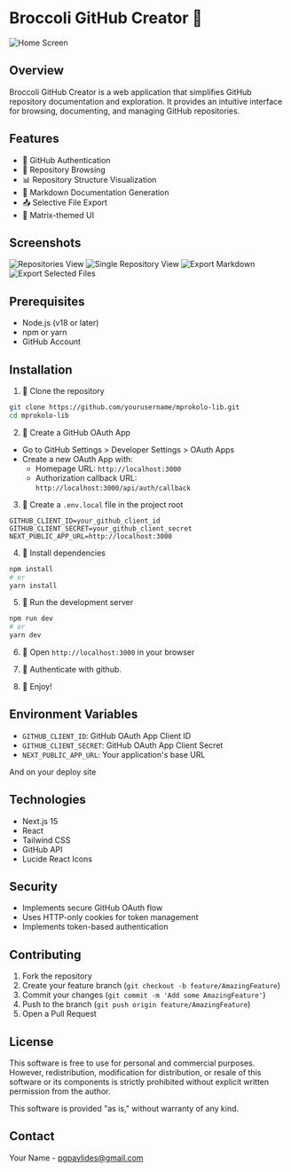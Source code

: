 # Broccoli GitHub Creator 🥦

![Home Screen](docs/screenshots/1_home.png)

## Overview

Broccoli GitHub Creator is a web application that simplifies GitHub repository documentation and exploration. It provides an intuitive interface for browsing, documenting, and managing GitHub repositories.

## Features

- 🌱 GitHub Authentication
- 📂 Repository Browsing
- 📊 Repository Structure Visualization
- 📝 Markdown Documentation Generation
- 📤 Selective File Export
- 💚 Matrix-themed UI

## Screenshots

![Repositories View](docs/screenshots/2_repoview.png)
![Single Repository View](docs/screenshots/3_repo_single.png)
![Export Markdown](docs/screenshots/4_exportmd.png)
![Export Selected Files](docs/screenshots/5_export_selected_files.png)

## Prerequisites

- Node.js (v18 or later)
- npm or yarn
- GitHub Account

## Installation

1. 🌱 Clone the repository
```bash
git clone https://github.com/yourusername/mprokolo-lib.git
cd mprokolo-lib
```

2. 🌱 Create a GitHub OAuth App
- Go to GitHub Settings > Developer Settings > OAuth Apps
- Create a new OAuth App with:
  - Homepage URL: `http://localhost:3000`
  - Authorization callback URL: `http://localhost:3000/api/auth/callback`

3. 🌱 Create a `.env.local` file in the project root
```env
GITHUB_CLIENT_ID=your_github_client_id
GITHUB_CLIENT_SECRET=your_github_client_secret
NEXT_PUBLIC_APP_URL=http://localhost:3000
```

4. 🌱 Install dependencies
```bash
npm install
# or
yarn install
```

5. 🌱 Run the development server
```bash
npm run dev
# or
yarn dev
```

6. 🌱 Open `http://localhost:3000` in your browser

7. 🌱 Authenticate with github.

8. 🌱 Enjoy!

## Environment Variables

- `GITHUB_CLIENT_ID`: GitHub OAuth App Client ID
- `GITHUB_CLIENT_SECRET`: GitHub OAuth App Client Secret
- `NEXT_PUBLIC_APP_URL`: Your application's base URL

And on your deploy site

## Technologies

- Next.js 15
- React
- Tailwind CSS
- GitHub API
- Lucide React Icons

## Security

- Implements secure GitHub OAuth flow
- Uses HTTP-only cookies for token management
- Implements token-based authentication

## Contributing

1. Fork the repository
2. Create your feature branch (`git checkout -b feature/AmazingFeature`)
3. Commit your changes (`git commit -m 'Add some AmazingFeature'`)
4. Push to the branch (`git push origin feature/AmazingFeature`)
5. Open a Pull Request

## License

This software is free to use for personal and commercial purposes. However, redistribution, modification for distribution, or resale of this software or its components is strictly prohibited without explicit written permission from the author.

This software is provided "as is," without warranty of any kind.

## Contact

Your Name - pgpavlides@gmail.com
